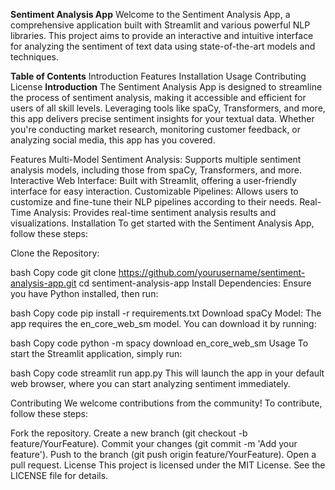 ****Sentiment Analysis App****
Welcome to the Sentiment Analysis App, a comprehensive application built with Streamlit and various powerful NLP libraries. This project aims to provide an interactive and intuitive interface for analyzing the sentiment of text data using state-of-the-art models and techniques.

**Table of Contents**
Introduction
Features
Installation
Usage
Contributing
License
**Introduction**
The Sentiment Analysis App is designed to streamline the process of sentiment analysis, making it accessible and efficient for users of all skill levels. Leveraging tools like spaCy, Transformers, and more, this app delivers precise sentiment insights for your textual data. Whether you're conducting market research, monitoring customer feedback, or analyzing social media, this app has you covered.

Features
Multi-Model Sentiment Analysis: Supports multiple sentiment analysis models, including those from spaCy, Transformers, and more.
Interactive Web Interface: Built with Streamlit, offering a user-friendly interface for easy interaction.
Customizable Pipelines: Allows users to customize and fine-tune their NLP pipelines according to their needs.
Real-Time Analysis: Provides real-time sentiment analysis results and visualizations.
Installation
To get started with the Sentiment Analysis App, follow these steps:

Clone the Repository:

bash
Copy code
git clone https://github.com/yourusername/sentiment-analysis-app.git
cd sentiment-analysis-app
Install Dependencies:
Ensure you have Python installed, then run:

bash
Copy code
pip install -r requirements.txt
Download spaCy Model:
The app requires the en_core_web_sm model. You can download it by running:

bash
Copy code
python -m spacy download en_core_web_sm
Usage
To start the Streamlit application, simply run:

bash
Copy code
streamlit run app.py
This will launch the app in your default web browser, where you can start analyzing sentiment immediately.

Contributing
We welcome contributions from the community! To contribute, follow these steps:

Fork the repository.
Create a new branch (git checkout -b feature/YourFeature).
Commit your changes (git commit -m 'Add your feature').
Push to the branch (git push origin feature/YourFeature).
Open a pull request.
License
This project is licensed under the MIT License. See the LICENSE file for details.
